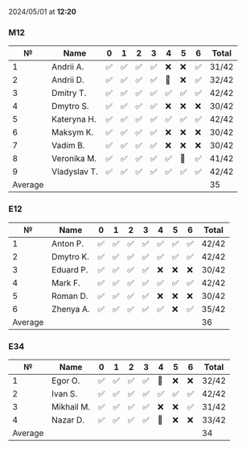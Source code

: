 2024/05/01 at **12:20**
### M12
|№|Name|0|1|2|3|4|5|6|Total|
|-----|-----|-----|-----|-----|-----|-----|-----|-----|-----|
|1|Andrii A.|✅|✅|✅|✅|❌|❌|✅|31/42|
|2|Andrii D.|✅|✅|✅|✅|🔄|❌|✅|32/42|
|3|Dmitry T.|✅|✅|✅|✅|✅|✅|✅|42/42|
|4|Dmytro S.|✅|✅|✅|✅|❌|❌|❌|30/42|
|5|Kateryna H.|✅|✅|✅|✅|✅|✅|✅|42/42|
|6|Maksym K.|✅|✅|✅|✅|❌|❌|❌|30/42|
|7|Vadim B.|✅|✅|✅|✅|❌|❌|❌|30/42|
|8|Veronika M.|✅|✅|✅|✅|✅|🔄|✅|41/42|
|9|Vladyslav T.|✅|✅|✅|✅|✅|✅|✅|42/42|
|Average|||||||||35|
### E12
|№|Name|0|1|2|3|4|5|6|Total|
|-----|-----|-----|-----|-----|-----|-----|-----|-----|-----|
|1|Anton P.|✅|✅|✅|✅|✅|✅|✅|42/42|
|2|Dmytro K.|✅|✅|✅|✅|✅|✅|✅|42/42|
|3|Eduard P.|✅|✅|✅|✅|❌|❌|❌|30/42|
|4|Mark F.|✅|✅|✅|✅|✅|✅|✅|42/42|
|5|Roman D.|✅|✅|✅|✅|❌|❌|❌|30/42|
|6|Zhenya A.|✅|✅|✅|✅|✅|❌|✅|35/42|
|Average|||||||||36|
### E34
|№|Name|0|1|2|3|4|5|6|Total|
|-----|-----|-----|-----|-----|-----|-----|-----|-----|-----|
|1|Egor O.|✅|✅|✅|✅|🔄|❌|❌|32/42|
|2|Ivan S.|✅|✅|✅|✅|✅|✅|✅|42/42|
|3|Mikhail M.|✅|✅|✅|✅|❌|❌|✅|31/42|
|4|Nazar D.|✅|✅|✅|✅|🔄|❌|❌|33/42|
|Average|||||||||34|

